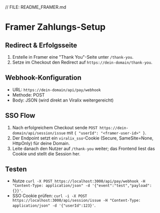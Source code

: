 // FILE: README_FRAMER.md
# Framer Zahlungs-Setup

## Redirect & Erfolgsseite
1. Erstelle in Framer eine "Thank You"-Seite unter `/thank-you`.
2. Setze im Checkout den Redirect auf `https://dein-domain/thank-you`.

## Webhook-Konfiguration
- URL: `https://dein-domain/api/pay/webhook`
- Methode: POST
- Body: JSON (wird direkt an Viralix weitergereicht)

## SSO Flow
1. Nach erfolgreichem Checkout sende `POST https://dein-domain/api/session/issue` mit `{ "userId": "<framer-user-id>" }`.
2. Der Endpoint setzt ein `viralix_sso`-Cookie (Secure, SameSite=None, HttpOnly) für deine Domain.
3. Leite danach den Nutzer auf `/thank-you` weiter; das Frontend liest das Cookie und stellt die Session her.

## Testen
- Nutze `curl -X POST https://localhost:3000/api/pay/webhook -H "Content-Type: application/json" -d '{"event":"test","payload":{}}'`.
- SSO Cookie prüfen: `curl -i -X POST https://localhost:3000/api/session/issue -H "Content-Type: application/json" -d '{"userId":123}'`.
